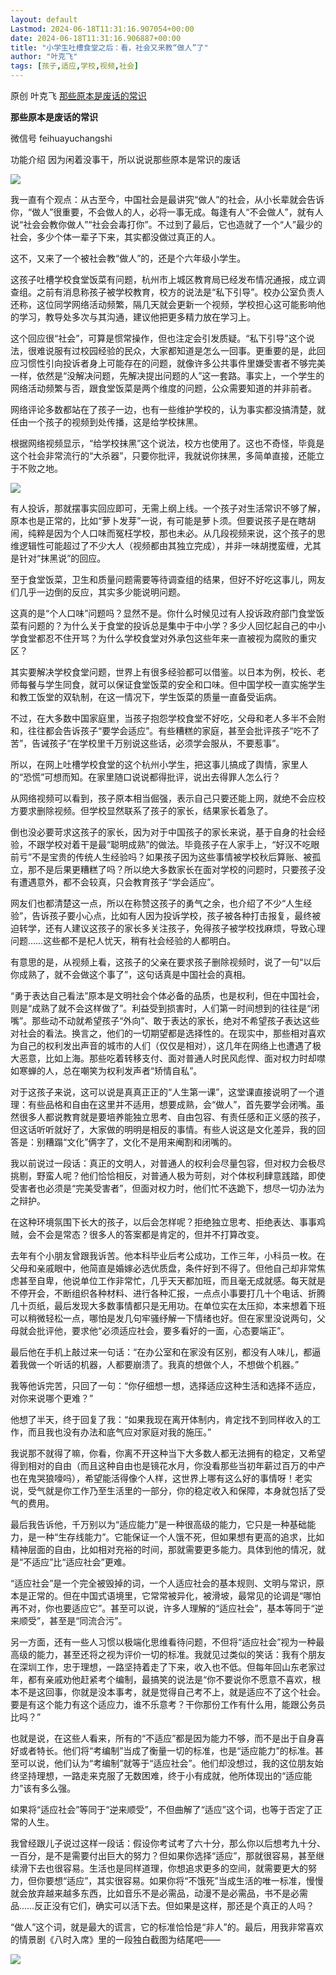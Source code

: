 ```yaml
---
layout: default
Lastmod: 2024-06-18T11:31:16.907054+00:00
date: 2024-06-18T11:31:16.906887+00:00
title: "小学生吐槽食堂之后：看，社会又来教“做人”了"
author: "叶克飞"
tags: [孩子,适应,学校,视频,社会]
---
```


原创 叶克飞 [那些原本是废话的常识](javascript:void(0);)

**那些原本是废话的常识** 

微信号 feihuayuchangshi

功能介绍 因为闲着没事干，所以说说那些原本是常识的废话

![](https://images.weserv.nl/?url=https%3A//mmbiz.qpic.cn/mmbiz_jpg/Lc0kZziaibxpZNBviaLYI9cZpOacwreiavuSWwx5LBC8doSYlw4WYe9IBvbHG6ggh4X8VyDPtubicmh9GibNS1JTRrJw/640%3Fwx_fmt%3Djpeg)

我一直有个观点：从古至今，中国社会是最讲究“做人”的社会，从小长辈就会告诉你，“做人”很重要，不会做人的人，必将一事无成。每逢有人“不会做人”，就有人说“社会会教你做人”“社会会毒打你”。不过到了最后，它也造就了一个“人”最少的社会，多少个体一辈子下来，其实都没做过真正的人。

这不，又来了一个被社会教“做人”的，还是个六年级小学生。

这孩子吐槽学校食堂饭菜有问题，杭州市上城区教育局已经发布情况通报，成立调查组。之前有消息称孩子被学校教育，校方的说法是“私下引导”。校办公室负责人还称，这位同学网络活动频繁，隔几天就会更新一个视频，学校担心这可能影响他的学习，教导处多次与其沟通，建议他把更多精力放在学习上。

这个回应很“社会”，可算是惯常操作，但也注定会引发质疑。“私下引导”这个说法，很难说服有过校园经验的民众，大家都知道是怎么一回事。更重要的是，此回应习惯性引向投诉者身上可能存在的问题，就像许多公共事件里嫌受害者不够完美一样，依然是“没解决问题，先解决提出问题的人”这一套路。事实上，一个学生的网络活动频繁与否，跟食堂饭菜是两个维度的问题，公众需要知道的并非前者。

网络评论多数都站在了孩子一边，也有一些维护学校的，认为事实都没搞清楚，就任由一个孩子的视频到处传播，这是给学校抹黑。

根据网络视频显示，“给学校抹黑”这个说法，校方也使用了。这也不奇怪，毕竟是这个社会非常流行的“大杀器”，只要你批评，我就说你抹黑，多简单直接，还能立于不败之地。

![](https://images.weserv.nl/?url=https%3A//mmbiz.qpic.cn/mmbiz_jpg/Lc0kZziaibxpbOkxMibLoPiaRqibRd8Eticf6o0hoAaIxr8AefSMD30GJ7OW65WsuTANSjQzhfkibzdyGwORCibbJ5ibic2w/640%3Fwx_fmt%3Djpeg%26from%3Dappmsg)

有人投诉，那就摆事实回应即可，无需上纲上线。一个孩子对生活常识不够了解，原本也是正常的，比如“萝卜发芽”一说，有可能是萝卜须。但要说孩子是在瞎胡闹，纯粹是因为个人口味而冤枉学校，那也未必。从几段视频来说，这个孩子的思维逻辑性可能超过了不少大人（视频都由其独立完成），并非一味胡搅蛮缠，尤其是针对“抹黑说”的回应。

至于食堂饭菜，卫生和质量问题需要等待调查组的结果，但好不好吃这事儿，网友们几乎一边倒的反应，其实多少能说明问题。

这真的是“个人口味”问题吗？显然不是。你什么时候见过有人投诉政府部门食堂饭菜有问题的？为什么关于食堂的投诉总是集中于中小学？多少人回忆起自己的中小学食堂都忍不住开骂？为什么学校食堂对外承包这些年来一直被视为腐败的重灾区？

其实要解决学校食堂问题，世界上有很多经验都可以借鉴。以日本为例，校长、老师每餐与学生同食，就可以保证食堂饭菜的安全和口味。但中国学校一直实施学生和教工饭堂的双轨制，在这一情况下，学生饭菜的质量一直备受诟病。

不过，在大多数中国家庭里，当孩子抱怨学校食堂不好吃，父母和老人多半不会附和，往往都会告诉孩子“要学会适应”。有些糟糕的家庭，甚至会批评孩子“吃不了苦”，告诫孩子“在学校里千万别说这些话，必须学会服从，不要惹事”。

所以，在网上吐槽学校食堂的这个杭州小学生，把这事儿搞成了舆情，家里人的“恐慌”可想而知。在家里随口说说都得批评，说出去得罪人怎么行？

从网络视频可以看到，孩子原本相当倔强，表示自己只要还能上网，就绝不会应校方要求删除视频。但学校显然联系了孩子的家长，结果家长着急了。

倒也没必要苛求这孩子的家长，因为对于中国孩子的家长来说，基于自身的社会经验，不跟学校对着干是最“聪明成熟”的做法。毕竟孩子在人家手上，“好汉不吃眼前亏”不是宝贵的传统人生经验吗？如果孩子因为这些事情被学校秋后算账、被孤立，那不是后果更糟糕了吗？所以绝大多数家长在面对学校的问题时，只要孩子没有遭遇意外，都不会较真，只会教育孩子“学会适应”。

网友们也都清楚这一点，所以在称赞这孩子的勇气之余，也介绍了不少“人生经验”，告诉孩子要小心点，比如有人因为投诉学校，孩子被各种打击报复，最终被迫转学，还有人建议这孩子的家长多关注孩子，免得孩子被学校找麻烦，导致心理问题……这些都不是杞人忧天，稍有社会经验的人都明白。

有意思的是，从视频上看，这孩子的父亲在要求孩子删除视频时，说了一句“以后你成熟了，就不会做这个事了”，这句话真是中国社会的真相。

“勇于表达自己看法”原本是文明社会个体必备的品质，也是权利，但在中国社会，则是“成熟了就不会这样做了”。利益受到损害时，人们第一时间想到的往往是“闭嘴”。那些动不动就希望孩子“外向”、敢于表达的家长，绝对不希望孩子表达这些对社会的看法。换言之，他们的一切期望都是选择性的。在现实中，那些相对喜欢为自己的权利发出声音的城市的人们（仅仅是相对），这几年在网络上也遭遇了极大恶意，比如上海。那些吃着转移支付、面对普通人时民风彪悍、面对权力时却噤如寒蝉的人，总在嘲笑为权利发声者“矫情自私”。

对于这孩子来说，这可以说是真真正正的“人生第一课”，这堂课直接说明了一个道理：有些品格和自由在这里并不适用，想要成熟，会“做人”，首先要学会闭嘴。虽然很多人都说教育就是要培养能独立思考、自由包容、有责任感和正义感的孩子，但这话听听就好了，大家做的明明是相反的事情。有些人说这是文化差异，我的回答是：别糟蹋“文化”俩字了，文化不是用来阉割和闭嘴的。

我以前说过一段话：真正的文明人，对普通人的权利会尽量包容，但对权力会极尽挑剔，野蛮人呢？他们恰恰相反，对普通人极为苛刻，对个体权利肆意践踏，即使受害者也必须是“完美受害者”，但面对权力时，他们忙不迭跪下，想尽一切办法为之辩护。

在这种环境氛围下长大的孩子，以后会怎样呢？拒绝独立思考、拒绝表达、事事鸡贼，会不会是常态？很多人的答案都是肯定的，但并不打算改变。

去年有个小朋友曾跟我诉苦。他本科毕业后考公成功，工作三年，小科员一枚。在父母和亲戚眼中，他简直是婚嫁必选优质盘，条件好到不得了。但他自己却非常焦虑甚至自卑，他说单位工作非常忙，几乎天天都加班，而且毫无成就感。每天就是不停开会，不断组织各种材料、进行各种汇报，一点点小事要打几十个电话、折腾几十页纸，最后发现大多数事情都只是无用功。在单位实在太压抑，本来想着下班可以稍微轻松一点，哪怕是发几句牢骚纾解一下情绪也好。但在家里没说两句，父母就会批评他，要求他“必须适应社会，要多看好的一面，心态要端正”。

最后他在手机上敲过来一句话：“在办公室和在家没有区别，都没有人味儿，都逼着我做一个听话的机器，人都要崩溃了。我真的想做个人，不想做个机器。”

我等他诉完苦，只回了一句：“你仔细想一想，选择适应这种生活和选择不适应，对你来说哪个更难？”

他想了半天，终于回复了我：“如果我现在离开体制内，肯定找不到同样收入的工作，而且我也没有办法和底气应对家庭对我的施压。”

我说那不就得了嘛，你看，你离不开这种当下大多数人都无法拥有的稳定，又希望得到相对的自由（而且这种自由也是镜花水月，你没看那些当初年薪过百万的中产也在鬼哭狼嚎吗），希望能活得像个人样，这世界上哪有这么好的事情呀！老实说，受气就是你工作乃至生活里的一部分，你的稳定收入和保障，本身就包括了受气的费用。

最后我告诉他，千万别以为“适应能力”是一种很高级的能力，它只是一种基础能力，是一种“生存线能力”。它能保证一个人饿不死，但如果想有更高的追求，比如精神层面的自由，比如相对充裕的时间，那就需要更多能力。具体到他的情况，就是“不适应”比“适应社会”更难。

“适应社会”是一个完全被毁掉的词，一个人适应社会的基本规则、文明与常识，原本是正常的。但在中国式语境里，它常常被异化，被滑坡，最常见的论调是“哪怕再不对，你也要适应它”。甚至可以说，许多人理解的“适应社会”，基本等同于“逆来顺受”，甚至是“同流合污”。

另一方面，还有一些人习惯以极端化思维看待问题，不但将“适应社会”视为一种最高级的能力，甚至还将之视为评价一切的标准。我就见过类似的笑话：我有个朋友在深圳工作，忠于理想，一路坚持着走了下来，收入也不低。但每年回山东老家过年，都有亲戚劝他赶紧考个编制，最搞笑的说法是“你不要说你不愿意不喜欢，根本不是这回事，你就是没本事考，就是觉得自己考不上，就是适应不了这个社会。要是有这个能力有这个适应力，谁不乐意考？干你那份工作有什么用，能跟公务员比吗？”

也就是说，在这些人看来，所有的“不适应”都是因为能力不够，而不是出于自身喜好或者特长。他们将“考编制”当成了衡量一切的标准，也是“适应能力”的标准。甚至可以说，他们认为“考编制”就等于“适应社会”。他们却没想过，我的这位朋友始终坚持理想，一路走来克服了无数困难，终于小有成就，他所体现出的“适应能力”该有多么强。

如果将“适应社会”等同于“逆来顺受”，不但曲解了“适应”这个词，也等于否定了正常的人生。

我曾经跟儿子说过这样一段话：假设你考试考了六十分，那么你以后想考九十分、一百分，是不是需要付出巨大的努力？但如果你选择“适应”，那就很容易，甚至继续滑下去也很容易。生活也是同样道理，你想追求更多的空间，就需要更大的努力，但你要想“适应”，其实很容易。如果你将“不饿死”当成生活的唯一标准，慢慢就会放弃越来越多东西，比如音乐不是必需品，动漫不是必需品，书不是必需品……反正没有它们，确实可以活下去。但如果是这样，那还是个真正的人吗？

“做人”这个词，就是最大的谎言，它的标准恰恰是“非人”的。最后，用我非常喜欢的情景剧《八时入席》里的一段独白截图为结尾吧——

![](https://images.weserv.nl/?url=https%3A//mmbiz.qpic.cn/mmbiz_jpg/Lc0kZziaibxpbOkxMibLoPiaRqibRd8Eticf6ohJJPvjLBlpXQPUabS43sNBickXAicLWwzN1LvR2RR2GGMPibb3Tiae3hQg/640%3Fwx_fmt%3Djpeg%26from%3Dappmsg)

